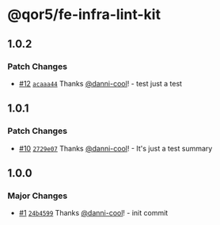 # @qor5/fe-infra-lint-kit

## 1.0.2

### Patch Changes

- [#12](https://github.com/qor5/fe-infra/pull/12) [`acaaa44`](https://github.com/qor5/fe-infra/commit/acaaa449a044bca2d91aff3d85b8539a9f6f5678) Thanks [@danni-cool](https://github.com/danni-cool)! - test just a test

## 1.0.1

### Patch Changes

- [#10](https://github.com/qor5/fe-infra/pull/10) [`2729e07`](https://github.com/qor5/fe-infra/commit/2729e07d31bfc1ef6853b75ae7c3876ce2c1ce7b) Thanks [@danni-cool](https://github.com/danni-cool)! - It's just a test summary

## 1.0.0

### Major Changes

- [#1](https://github.com/qor5/fe-infra/pull/1) [`24b4599`](https://github.com/qor5/fe-infra/commit/24b459983de1b0c34f0408cc937197fbaebcc6c8) Thanks [@danni-cool](https://github.com/danni-cool)! - init commit
